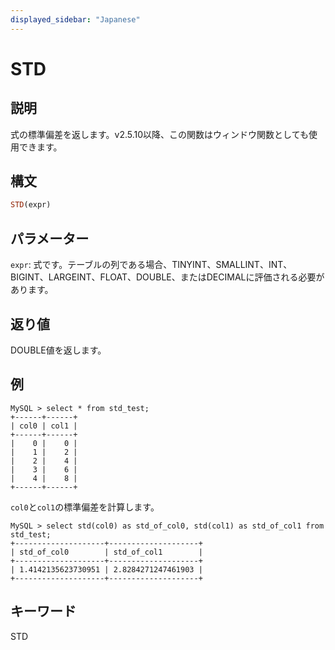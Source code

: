 ```yaml
---
displayed_sidebar: "Japanese"
---
```


# STD

## 説明

式の標準偏差を返します。v2.5.10以降、この関数はウィンドウ関数としても使用できます。

## 構文

```Haskell
STD(expr)
```

## パラメーター

`expr`: 式です。テーブルの列である場合、TINYINT、SMALLINT、INT、BIGINT、LARGEINT、FLOAT、DOUBLE、またはDECIMALに評価される必要があります。

## 返り値

DOUBLE値を返します。

## 例

```plaintext
MySQL > select * from std_test;
+------+------+
| col0 | col1 |
+------+------+
|    0 |    0 |
|    1 |    2 |
|    2 |    4 |
|    3 |    6 |
|    4 |    8 |
+------+------+
```

`col0`と`col1`の標準偏差を計算します。

```plaintext
MySQL > select std(col0) as std_of_col0, std(col1) as std_of_col1 from std_test;
+--------------------+--------------------+
| std_of_col0        | std_of_col1        |
+--------------------+--------------------+
| 1.4142135623730951 | 2.8284271247461903 |
+--------------------+--------------------+
```

## キーワード

STD
